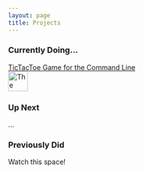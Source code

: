 ```yaml
---
layout: page
title: Projects
---
```

### Currently Doing...

[TicTacToe Game for the Command Line](https://github.com/tessapower/tictactoe)<br><img alt="The programming language used for this project is C++" src="/assets/tags/cpp.png" width=40/>

### Up Next

...

### Previously Did

Watch this space!

